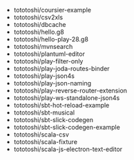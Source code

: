 - tototoshi/coursier-example
- tototoshi/csv2xls
- tototoshi/dbcache
- tototoshi/hello.g8
- tototoshi/hello-play-28.g8
- tototoshi/mvnsearch
- tototoshi/plantuml-editor
- tototoshi/play-filter-only
- tototoshi/play-joda-routes-binder
- tototoshi/play-json4s
- tototoshi/play-json-naming
- tototoshi/play-reverse-router-extension
- tototoshi/play-ws-standalone-json4s
- tototoshi/sbt-hot-reload-example
- tototoshi/sbt-musical
- tototoshi/sbt-slick-codegen
- tototoshi/sbt-slick-codegen-example
- tototoshi/scala-csv
- tototoshi/scala-fixture
- tototoshi/scala-js-electron-text-editor
